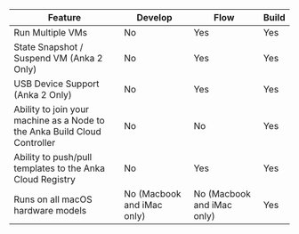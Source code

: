 | **Feature** | **Develop** | **Flow** | **Build** |
| --- | --- | --- | --- |
| Run Multiple VMs | No | Yes | Yes |
| State Snapshot / Suspend VM (Anka 2 Only) | No | Yes | Yes |
| USB Device Support (Anka 2 Only) | No | Yes | Yes |
| Ability to join your machine as a Node to the Anka Build Cloud Controller | No | No | Yes |
| Ability to push/pull templates to the Anka Cloud Registry | No | Yes | Yes |
| Runs on all macOS hardware models | No (Macbook and iMac only) | No (Macbook and iMac only) | Yes |
